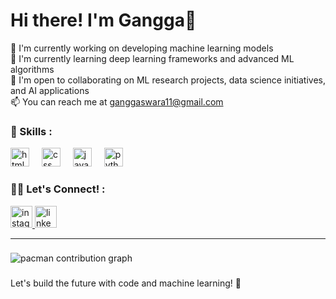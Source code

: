 # Hi there! I'm Gangga👋

🔭 I'm currently working on developing machine learning models   
🌱 I'm currently learning deep learning frameworks and advanced ML algorithms  
🤝 I'm open to collaborating on ML research projects, data science initiatives, and AI applications  
📫 You can reach me at ganggaswara11@gmail.com   

### 🔱 Skills :

<div align="left">
  <img src="https://cdn.jsdelivr.net/gh/devicons/devicon/icons/html5/html5-original.svg" height="30" alt="html5 logo"  />
  <img width="12" />
  <img src="https://cdn.jsdelivr.net/gh/devicons/devicon/icons/css3/css3-original.svg" height="30" alt="css logo"  />
  <img width="12" />
  <img src="https://cdn.jsdelivr.net/gh/devicons/devicon/icons/javascript/javascript-original.svg" height="30" alt="javascript logo"  />
  <img width="12" />
  <img src="https://cdn.jsdelivr.net/gh/devicons/devicon/icons/python/python-original.svg" height="30" alt="python logo"  />
  
</div>

### ⛓️‍💥 Let's Connect! :

<div align="left">
  <a href="https://instagram.com/ganggaswaraa" target="_blank">
    <img src="https://skillicons.dev/icons?i=instagram" height="35" alt="instagram logo"  />
  </a>
   <a href="https://linkedin.com/in/gangga-swara" target="_blank">
    <img src="https://skillicons.dev/icons?i=linkedin"  height="35" alt="linkedin logo"  />
  </a>
</div>
<n></n>

---

###

<picture>
  <source media="(prefers-color-scheme: dark)" srcset="https://raw.githubusercontent.com/ganggaswara/ganggaswara/output/pacman-contribution-graph-dark.svg">
  <source media="(prefers-color-scheme: light)" srcset="https://raw.githubusercontent.com/ganggaswara/ganggaswara/output/pacman-contribution-graph.svg">
  <img alt="pacman contribution graph" src="https://raw.githubusercontent.com/ganggaswara/ganggaswara/output/pacman-contribution-graph.svg">
</picture>

###

Let's build the future with code and machine learning! 🚀
